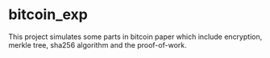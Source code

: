 # bitcoin_exp
This project simulates some parts in bitcoin paper which include encryption, merkle tree, sha256 algorithm and the proof-of-work. 
